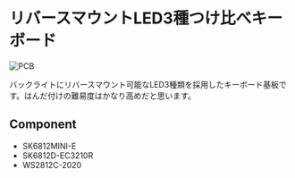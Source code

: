 # リバースマウントLED3種つけ比べキーボード

![PCB](https://user-images.githubusercontent.com/90203406/174438347-26d3f16c-3a3b-4ae2-8327-7f7f3f7393ff.jpg)

バックライトにリバースマウント可能なLED3種類を採用したキーボード基板です。はんだ付けの難易度はかなり高めだと思います。

## Component

- SK6812MINI-E
- SK6812D-EC3210R
- WS2812C-2020
